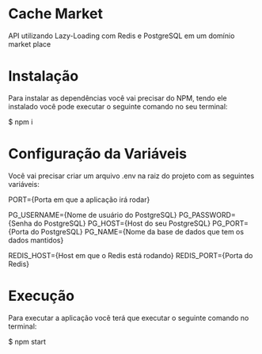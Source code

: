 # Cache Market

API utilizando Lazy-Loading com Redis e PostgreSQL em um domínio market place

# Instalação

Para instalar as dependências você vai precisar do NPM, tendo ele instalado você pode executar o seguinte comando no seu terminal:

$ npm i

# Configuração da Variáveis

Você vai precisar criar um arquivo .env na raiz do projeto com as seguintes variáveis:


PORT={Porta em que a aplicação irá rodar}

PG_USERNAME={Nome de usuário do PostgreSQL}
PG_PASSWORD={Senha do PostgreSQL}
PG_HOST={Host do seu PostgreSQL}
PG_PORT={Porta do PostgreSQL}
PG_NAME={Nome da base de dados que tem os dados mantidos}

REDIS_HOST={Host em que o Redis está rodando}
REDIS_PORT={Porta do Redis}

# Execução

Para executar a aplicação você terá que executar o seguinte comando no terminal:

$ npm start